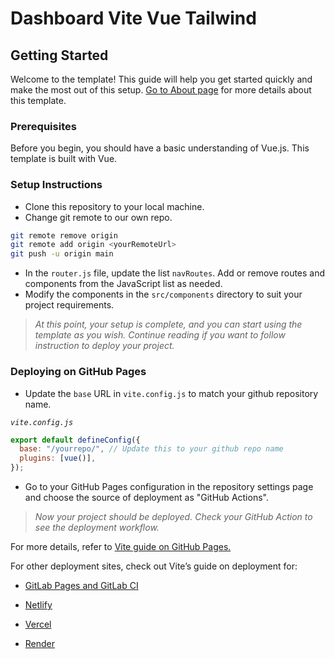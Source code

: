 # Dashboard Vite Vue Tailwind

## Getting Started

Welcome to the template! This guide will help you get started quickly and make the most out of this setup. [Go to About page](./ABOUT.md) for more details about this template.

### Prerequisites

Before you begin, you should have a basic understanding of Vue.js. This template is built with Vue.

### Setup Instructions

- Clone this repository to your local machine.</li>
- Change git remote to our own repo.

```bash
git remote remove origin
git remote add origin <yourRemoteUrl>
git push -u origin main
```

- In the `router.js` file, update the list `navRoutes`. Add
  or remove routes and components from the JavaScript list as needed.
- Modify the components in the `src/components` directory to suit your project
  requirements.

> _At this point, your setup is complete, and you can start using the template as you wish. Continue reading if you want to follow instruction to deploy your project._

### Deploying on GitHub Pages

- Update the `base` URL in `vite.config.js` to match your github repository name.

_`vite.config.js`_

```javascript
export default defineConfig({
  base: "/yourrepo/", // Update this to your github repo name
  plugins: [vue()],
});
```

- Go to your GitHub Pages configuration in the repository settings page and choose the source of deployment as "GitHub Actions".

> _Now your project should be deployed. Check your GitHub Action to see the deployment workflow._

For more details, refer to [Vite guide on GitHub Pages.](https://vitejs.dev/guide/static-deploy#github-pages)

For other deployment sites, check out Vite’s guide on deployment for:

- [GitLab Pages and GitLab CI](https://vitejs.dev/guide/static-deploy#gitlab-pages-and-gitlab-ci)

- [Netlify](https://vitejs.dev/guide/static-deploy#netlify)

- [Vercel](https://vitejs.dev/guide/static-deploy#vercel)

- [Render](https://vitejs.dev/guide/static-deploy#render)
